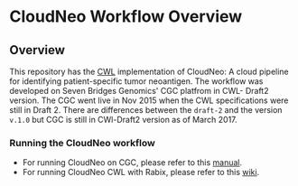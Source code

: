 # CloudNeo Workflow Overview

## Overview

This repository has the [CWL](http://www.commonwl.org/) implementation of CloudNeo: A cloud pipeline for identifying patient-specific tumor neoantigen.
The workflow was developed on Seven Bridges Genomics' CGC platfrom in CWL- Draft2 version. The CGC went live in Nov 2015 when the CWL specifications were still in Draft 2. There are differences between the `draft-2` and the version `v.1.0` but CGC is still in CWl-Draft2 version as of March 2017.


### Running the CloudNeo workflow
- For running CloudNeo on CGC, please refer to this [manual](http://cloudneo.readthedocs.io/en/latest/).
- For running CloudNeo CWL with Rabix, please refer to this [wiki](https://github.com/TheJacksonLaboratory/CloudNeo/wiki).
